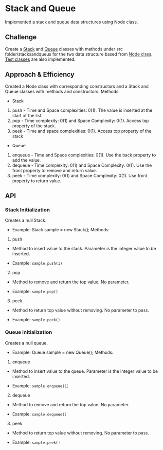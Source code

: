 # Stack and Queue
Implemented a stack and queue data structures using Node class.

## Challenge
Create a [Stack](https://github.com/joriefernandez/data-structures-and-algorithms/blob/master/challenges-401/data-structures/src/main/java/stacksandqueues/Stack.java) and [Queue](https://github.com/joriefernandez/data-structures-and-algorithms/blob/master/challenges-401/data-structures/src/main/java/stacksandqueues/Queue.java) classes with methods under src folder/stacksandqueus for the two data structure based from [Node class](https://github.com/joriefernandez/data-structures-and-algorithms/blob/master/challenges-401/data-structures/src/main/java/stacksandqueues/Node.java). [Test classes](https://github.com/joriefernandez/data-structures-and-algorithms/tree/master/challenges-401/data-structures/src/test/java/stacksandqueues) are also implemented.
 
## Approach & Efficiency
Created a Node class with corresponding constructors and a Stack and Queue classes with methods and constructors. Methods:
* Stack
1. push - Time and Space complexities: 0(1). The value is inserted at the start of the list.
2. pop - Time complexity: 0(1) and Space Complexity: 0(1). Access top property of the stack.
3. peek - Time and space complexities: 0(1). Access top property of the stack
* Queue
1. enqueue - Time and Space complexities: 0(1). Use the back property to add the value.
2. dequeue - Time complexity: 0(1) and Space Complexity: 0(1). Use the front property to remove and return value.
3. peek - Time complexity: 0(1) and Space Complexity: 0(1). Use front property to return value.

## API
### Stack Initialization
Creates a null Stack.
* Example: Stack sample = new Stack();
Methods:
1. push
* Method to insert value to the stack. Parameter is the integer value to be inserted.

* Example: `sample.push(1)`
2. pop
* Method to remove and return the top value. No parameter.

* Example: `sample.pop()`
3. peek
* Method to return top value without removing. No parameter to pass. 

* Example: `sample.peek()`

### Queue Initialization
Creates a null queue.

* Example: Queue sample = new Queue();
Methods:
1. enqueue
* Method to insert value to the queue. Parameter is the integer value to be inserted.

* Example: `sample.enqueue(1)`
2. dequeue
* Method to remove and return the top value. No parameter.

* Example: `sample.dequeue()`
3. peek
* Method to return top value without removing. No parameter to pass. 

* Example: `sample.peek()`
